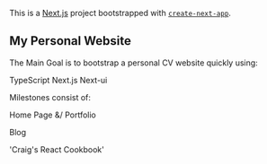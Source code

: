 This is a [Next.js](https://nextjs.org/) project bootstrapped with [`create-next-app`](https://github.com/vercel/next.js/tree/canary/packages/create-next-app).

## My Personal Website

The Main Goal is to bootstrap a personal CV website quickly using:

TypeScript
Next.js
Next-ui

Milestones consist of:

Home Page &/ Portfolio

Blog

'Craig's React Cookbook'



```:)
```